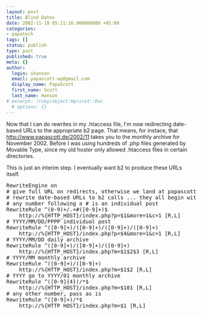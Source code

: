 ```yaml
---
layout: post
title: Blind Dates
date: 2002-11-18 05:11:16.000000000 +01:00
categories:
- papatech
tags: []
status: publish
type: post
published: true
meta: {}
author:
  login: shanson
  email: papascott-wp@gmail.com
  display_name: PapaScott
  first_name: Scott
  last_name: Hanson
# excerpt: !ruby/object:Hpricot::Doc
  # options: {}
---
```

<p>Now that I can do rewrites in my .htaccess file, I'm now redirecting date-based URLs to the appropriate b2 page. That means, for instace, that <a href="http://www.papascott.de/2002/11">http://www.papascott.de/2002/11</a> takes you to the monthly archive for November 2002. Before I was using hundreds of .php files generated by Movable Type, since my old hoster only allowed .htaccess files in certain directories.</p>
<p>This is just an interim step. I eventually want b2 to produce these URLs itself. </p>
<pre>RewriteEngine on
# give full URL on redirects, otherwise we land at papascott.de (w/o www)
# rewrite date-based URLs to b2 calls ... they all begin with [0-9]+/
# any number following a # is an individual post
RewriteRule ^(0-9)+/.+#([0-9]+)$ 
    http://%{HTTP_HOST}/index.php?p=$1&more=1&c=1 [R,L]
# YYYY/MM/DD/PPPP individual post
RewriteRule ^([0-9]+)/([0-9]+)/([0-9]+)/([0-9]+)  
    http://%{HTTP_HOST}/index.php?p=$4&more=1&c=1 [R,L]
# YYYY/MM/DD daily archive
RewriteRule ^([0-9]+)/([0-9]+)/([0-9]+) 
    http://%{HTTP_HOST}/index.php?m=$1$2$3 [R,L]
# YYYY/MM monthly archive
RewriteRule ^([0-9]+)/([0-9]+) 
    http://%{HTTP_HOST}/index.php?m=$1$2 [R,L]
# YYYY go to YYYY/01 monthly archive
RewriteRule ^([0-9]{4})/*$ 
    http://%{HTTP_HOST}/index.php?m=$101 [R,L]
# any other number, pass as is
RewriteRule ^([0-9]+)/*$ 
    http://%{HTTP_HOST}/index.php?m=$1 [R,L]</pre>
